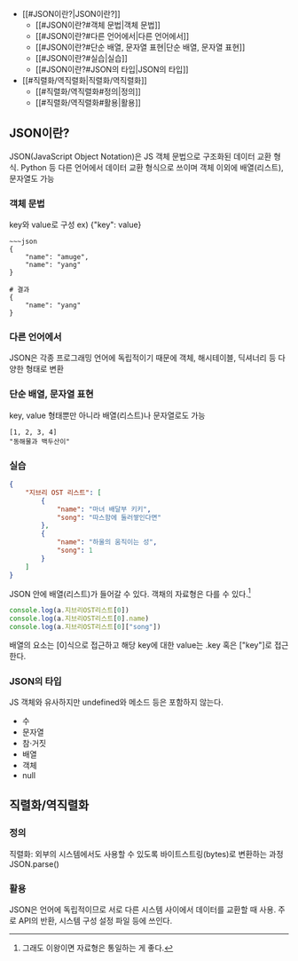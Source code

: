 
- [[#JSON이란?|JSON이란?]]
	- [[#JSON이란?#객체 문법|객체 문법]]
	- [[#JSON이란?#다른 언어에서|다른 언어에서]]
	- [[#JSON이란?#단순 배열, 문자열 표현|단순 배열, 문자열 표현]]
	- [[#JSON이란?#실습|실습]]
	- [[#JSON이란?#JSON의 타입|JSON의 타입]]
- [[#직렬화/역직렬화|직렬화/역직렬화]]
	- [[#직렬화/역직렬화#정의|정의]]
	- [[#직렬화/역직렬화#활용|활용]]

## JSON이란?
JSON(JavaScript Object Notation)은 JS 객체 문법으로 구조화된 데이터 교환 형식.
Python 등 다른 언어에서 데이터 교환 형식으로 쓰이며 객체 이외에 배열(리스트), 문자열도 가능
### 객체 문법
key와 value로 구성 ex) {"key": value}
```ad-example
~~~json
{
	"name": "amuge",
	"name": "yang"
}

# 결과
{
	"name": "yang"
}

```
### 다른 언어에서
JSON은 각종 프로그래밍 언어에 독립적이기 때문에 객체, 해시테이블, 딕셔너리 등 다양한 형태로 변환
### 단순 배열, 문자열 표현
key, value 형태뿐만 아니라 배열(리스트)나 문자열로도 가능
```ad-example
[1, 2, 3, 4]
"동해물과 백두산이"
```
### 실습
```json
{
	"지브리 OST 리스트": [
		{
			"name": "마녀 배달부 키키",
			"song": "따스함에 둘러쌓인다면"
		},
		{
			"name": "하울의 움직이는 성",
			"song": 1
		}
	]
}
```
JSON 안에 배열(리스트)가 들어갈 수 있다. 객채의 자료형은 다를 수 있다.[^1]
```javascript
console.log(a.지브리OST리스트[0])
console.log(a.지브리OST리스트[0].name)
console.log(a.지브리OST리스트[0]["song"])
```
배열의 요소는 \[0]식으로 접근하고 해당 key에 대한 value는 .key 혹은 \["key"]로 접근한다.
### JSON의 타입
JS 객체와 유사하지만 undefined와 메소드 등은 포함하지 않는다.
* 수
* 문자열
* 참·거짓
* 배열
* 객체
* null
## 직렬화/역직렬화
### 정의
직렬화: 외부의 시스템에서도 사용할 수 있도록 바이트스트링(bytes)로 변환하는 과정
JSON.parse()

### 활용
JSON은 언어에 독립적이므로 서로 다른 시스템 사이에서 데이터를 교환할 때 사용.
주로 API의 반환, 시스템 구성 설정 파일 등에 쓰인다.

[^1]: 그래도 이왕이면 자료형은 통일하는 게 좋다.